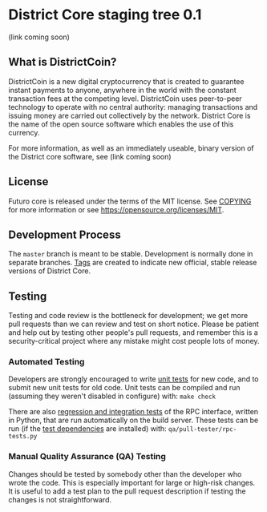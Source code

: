 District Core staging tree 0.1
===============================

(link coming soon)


What is DistrictCoin?
----------------


DistrictCoin is a new digital cryptocurrency that is created to guarantee instant 
payments to anyone, anywhere in the world with the constant transaction fees at the
competing level. DistrictCoin uses  peer-to-peer technology to operate with no central
authority: managing transactions and issuing money are carried out collectively by
the network. District Core is the name of the open source software which enables the 
use of this currency.



For more information, as well as an immediately useable, binary version of the
District core software, see (link coming soon)


License
-------

Futuro core is released under the terms of the MIT license. See [COPYING](COPYING) for more
information or see https://opensource.org/licenses/MIT.

Development Process
-------------------

The `master` branch is meant to be stable. Development is normally done in separate branches.
[Tags](https://github.com/District69/District/tags) are created to indicate new official,
stable release versions of District Core.


Testing
-------

Testing and code review is the bottleneck for development; we get more pull
requests than we can review and test on short notice. Please be patient and help out by testing
other people's pull requests, and remember this is a security-critical project where any mistake might cost people
lots of money.

### Automated Testing

Developers are strongly encouraged to write [unit tests](/doc/unit-tests.md) for new code, and to
submit new unit tests for old code. Unit tests can be compiled and run
(assuming they weren't disabled in configure) with: `make check`

There are also [regression and integration tests](/qa) of the RPC interface, written
in Python, that are run automatically on the build server.
These tests can be run (if the [test dependencies](/qa) are installed) with: `qa/pull-tester/rpc-tests.py`


### Manual Quality Assurance (QA) Testing

Changes should be tested by somebody other than the developer who wrote the
code. This is especially important for large or high-risk changes. It is useful
to add a test plan to the pull request description if testing the changes is
not straightforward.

